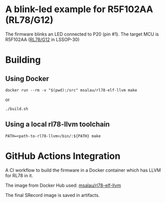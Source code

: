 # A blink-led example for R5F102AA (RL78/G12)
The firmware blinks an LED connected to P20 (pin #1).
The target MCU is R5F102AA ([RL78/G12](https://www.renesas.com/us/en/products/microcontrollers-microprocessors/rl78-low-power-8-16-bit-mcus/rl78g12-compact-low-power-microcontrollers-general-purpose-applications-ideal-sub-mcus) in LSSOP-30)

# Building

## Using Docker

```
docker run --rm -v "$(pwd):/src" msalau/rl78-elf-llvm make
```
or
```
./build.sh
```

## Using a local rl78-llvm toolchain
```
PATH=<path-to-rl78-llvm>/bin/:${PATH} make
```

# GitHub Actions Integration
A CI workflow to build the firmware in a Docker container which has LLVM for RL78 in it.

The image from Docker Hub used: [msalau/rl78-elf-llvm](https://hub.docker.com/r/msalau/rl78-elf-llvm)

The final SRecord image is saved in artifacts.
